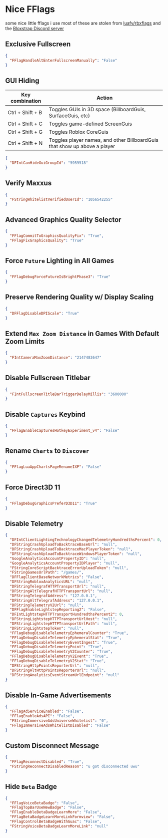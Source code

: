 
# Nice FFlags

some nice little fflags i use
most of these are stolen from [luafv/rbxflags](https://github.com/luafv/rbxflags) and the [Bloxstrap Discord server](https://discord.gg/nKjV3mGq6R)

## Exclusive Fullscreen

```json
{
  "FFlagHandleAltEnterFullscreenManually": "False"
}
```

## GUI Hiding

| Key combination  | Action                                                                    |
| ---------------- | ------------------------------------------------------------------------- |
| Ctrl + Shift + B | Toggles GUIs in 3D space (BillboardGuis, SurfaceGuis, etc)                |
| Ctrl + Shift + C | Toggles game-defined ScreenGuis                                           |
| Ctrl + Shift + G | Toggles Roblox CoreGuis                                                   |
| Ctrl + Shift + N | Toggles player names, and other BillboardGuis that show up above a player |

```json
{
  "DFIntCanHideGuiGroupId": "5959518"
}
```

## Verify Maxxus

```json
{
  "FStringWhitelistVerifiedUserId": "1056542255"
}
```

## Advanced Graphics Quality Selector

```json
{
  "FFlagCommitToGraphicsQualityFix": "True",
  "FFlagFixGraphicsQuality": "True"
}
```

## Force `Future` Lighting in All Games

```json
{
  "FFlagDebugForceFutureIsBrightPhase3": "True"
}
```

## Preserve Rendering Quality w/ Display Scaling

```json
{
  "DFFlagDisableDPIScale": "True"
}
```

## Extend `Max Zoom Distance` in Games With Default Zoom Limits

```json
{
  "FIntCameraMaxZoomDistance": "2147483647"
}
```

## Disable Fullscreen Titlebar

```json
{
  "FIntFullscreenTitleBarTriggerDelayMillis": "3600000"
}
```

## Disable `Captures` Keybind

```json
{
  "FFlagEnableCapturesHotkeyExperiment_v4": "False"
}
```

## Rename `Charts` to `Discover`

```json
{
  "FFlagLuaAppChartsPageRenameIXP": "False"
}
```

## Force Direct3D 11

```json
{
  "FFlagDebugGraphicsPreferD3D11": "True"
}
```

## Disable Telemetry

```json
{
  "DFIntClientLightingTechnologyChangedTelemetryHundredthsPercent": 0,
  "DFStringCrashUploadToBacktraceBaseUrl": "null",
  "DFStringCrashUploadToBacktraceMacPlayerToken": "null",
  "DFStringCrashUploadToBacktraceWindowsPlayerToken": "null",
  "GoogleAnalyticsAccountPropertyID": "null",
  "GoogleAnalyticsAccountPropertyIDPlayer": "null",
  "FStringCoreScriptBacktraceErrorUploadToken": "null",
  "FStringGamesUrlPath": "/games/",
  "DFFlagClientBaseNetworkMetrics": "False",
  "DFStringRobloxAnalyticsURL": "null",
  "DFStringTelegrafHTTPTransportUrl": "null",
  "DFStringAltTelegrafHTTPTransportUrl": "null",
  "DFStringTelegrafAddress": "127.0.0.1",
  "DFStringAltTelegrafAddress": "127.0.0.1",
  "DFStringTelemetryV2Url": "null",
  "DFFlagEnableLightstepReporting2": "False",
  "DFIntLightstepHTTPTransportHundredthsPercent2": 0,
  "DFStringLightstepHTTPTransportUrlHost": "null",
  "DFStringLightstepHTTPTransportUrlPath": "null",
  "DFStringLightstepToken": "null",
  "FFlagDebugDisableTelemetryEphemeralCounter": "True",
  "FFlagDebugDisableTelemetryEphemeralStat": "True",
  "FFlagDebugDisableTelemetryEventIngest": "True",
  "FFlagDebugDisableTelemetryPoint": "True",
  "FFlagDebugDisableTelemetryV2Counter": "True",
  "FFlagDebugDisableTelemetryV2Event": "True",
  "FFlagDebugDisableTelemetryV2Stat": "True",
  "DFStringHttpPointsReporterUrl": "null",
  "DFStringAltHttpPointsReporterUrl": "null",
  "DFStringAnalyticsEventStreamUrlEndpoint": "null"
}
```

## Disable In-Game Advertisements

```json
{
  "FFlagAdServiceEnabled": "False",
  "FFlagEnableAdsAPI": "False",
  "FStringImmersiveAdsUniverseWhitelist": "0",
  "FFlagImmersiveAdsWhitelistDisabled": "False"
}
```

## Custom Disconnect Message

```json
{
  "FFlagReconnectDisabled": "True",
  "FStringReconnectDisabledReason": "u got disconnected uwu"
}
```

## Hide `Beta` Badge

```json
{
  "FFlagVoiceBetaBadge": "False",
  "FFlagTopBarUseNewBadge": "False",
  "FFlagEnableBetaBadgeLearnMore": "False",
  "FFlagBetaBadgeLearnMoreLinkFormview": "False",
  "FFlagControlBetaBadgeWithGuac": "False",
  "FStringVoiceBetaBadgeLearnMoreLink": "null"
}
```
